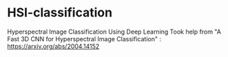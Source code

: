 # HSI-classification
Hyperspectral Image Classification Using Deep Learning 
Took help from "A Fast 3D CNN for Hyperspectral Image Classification" : https://arxiv.org/abs/2004.14152
